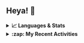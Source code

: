 ## Heya! 👋

<details>
  <summary><strong>📈 Languages & Stats</strong></summary>
  <img src="https://github-readme-stats.vercel.app/api?username=bunningss&show_icons=true&theme=dark&hide_border=true"
       alt="Tayef's GitHub stats" />
  <img src="https://github-readme-stats.vercel.app/api/top-langs/?username=bunningss&show_icons=true&theme=dark&hide_border=true&layout=compact&langs_count=5"
       alt="Tayef's Top GitHub Languages" />
</details>

<details>
<summary><strong> :zap: My Recent Activities </strong></summary>

<!-- ACTIVITY-LIST:START -->
- [bunningss pushed to master in bunningss/school-manager](https://github.com/bunningss/school-manager/compare/bc7d816a35...64a3bd3976)
- [bunningss pushed to master in bunningss/school-manager](https://github.com/bunningss/school-manager/compare/de3c6a9043...bc7d816a35)
- [bunningss pushed to master in bunningss/school-manager](https://github.com/bunningss/school-manager/compare/637e93bf6a...de3c6a9043)
- [bunningss pushed to master in bunningss/school-manager](https://github.com/bunningss/school-manager/compare/283d8e5f7e...637e93bf6a)
- [bunningss pushed to master in bunningss/school-manager](https://github.com/bunningss/school-manager/compare/8a4c96853c...283d8e5f7e)
<!-- ACTIVITY-LIST:END -->

</details>
